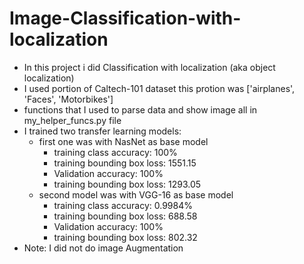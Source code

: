 # Image-Classification-with-localization
- In this project i did Classification with localization (aka object localization)
- I used portion of Caltech-101 dataset this protion was ['airplanes', 'Faces', 'Motorbikes']
- functions that I used to parse data and show image all in my_helper_funcs.py file
- I trained two transfer learning models:
  - first one was with NasNet as base model
    - training class accuracy: 100%
    - training bounding box loss: 1551.15
    - Validation accuracy: 100%
    - training bounding box loss: 1293.05
  - second model was with VGG-16 as base model
    - training class accuracy: 0.9984%
    - training bounding box loss: 688.58
    - Validation accuracy: 100%
    - training bounding box loss: 802.32
- Note: I did not do image Augmentation
